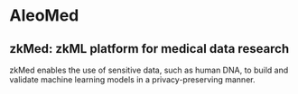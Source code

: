 # AleoMed

## zkMed: zkML platform for medical data research
zkMed enables the use of sensitive data, such as human DNA, to build and validate machine learning models in a privacy-preserving manner.
